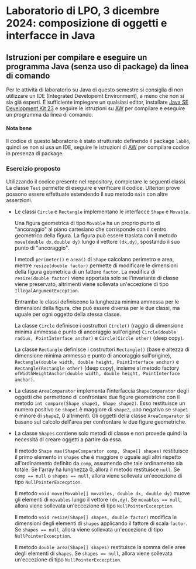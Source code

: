 # Laboratorio di LPO, 3 dicembre 2024: composizione di oggetti e interfacce in Java

## Istruzioni per compilare e eseguire un programma Java (senza uso di package) da linea di comando
Per le attività di laboratorio su Java di questo semestre si consiglia di non utilizzare un IDE (Integrated Developemt Environment),
a meno che non si sia già esperti. È sufficiente impiegare un qualsiasi editor,
installare [Java SE Development Kit 23](https://www.oracle.com/java/technologies/downloads/#JDK23)
e seguire le istruzioni su [AW](https://2024.aulaweb.unige.it/mod/page/view.php?id=57634) per compilare e eseguire 
un programma da linea di comando.
#### Nota bene
Il codice di questo laboratorio è stato strutturato definendo il package `lab04`, quindi se non si usa un IDE, seguire le istruzioni di [AW](https://2024.aulaweb.unige.it/mod/page/view.php?id=57634) per compilare codice in presenza di package. 

### Esercizio proposto

Utilizzando il codice presente nel repository, completare le seguenti classi.
La classe `Test` permette di eseguire e verificare il codice.
Ulteriori prove possono essere effettuate estendendo il suo metodo `main` con altre asserzioni.

   * Le classi `Circle` e `Rectangle` implementano le interfacce `Shape` e  `Movable`.

     Una figura geometrica di tipo `Movable` ha un proprio punto di "ancoraggio" al piano cartesiano che corrisponde con il centro geometrico della figura. La figura può essere traslata con il metodo `move(double dx,double dy)` lungo il vettore `(dx,dy)`, spostando il suo punto di "ancoraggio".

     I metodi `perimeter()` e `area()` di `Shape` calcolano perimetro e area, mentre `resize(double factor)` permette di modificare le dimensioni della figura geometrica di un fattore `factor`. La modifica di `resize(double factor)` viene apportata solo se l'invariante di classe viene preservato, altrimenti viene sollevata un'eccezione di tipo `IllegalArgumentException`.

     Entrambe le classi definiscono la lunghezza minima ammessa per le dimensioni della figura, che può essere diversa per le due classi, ma uguale per ogni oggetto della stessa classe.

     La classe `Circle` definisce i costruttori `Circle()` (raggio di dimensione minima ammessa e punto di ancoraggio sull'origine) `Circle(double radius, PointInterface anchor)` e `Circle(Circle other)` (deep copy).

     La classe `Rectangle` definisce i costruttori `Rectangle()` (base e altezza di dimensione minima ammessa e punto di ancoraggio sull'origine), `Rectangle(double width, double height, PointInterface anchor)` e `Rectangle(Rectangle other)` (deep copy), insieme al metodo factory `ofWidthHeightAnchor(double width, double height, PointInterface anchor)`.

   * La classe `AreaComparator` implementa l'interfaccia `ShapeComparator` degli oggetti che permettono di confrontare due figure geometriche con il metodo `int compare(Shape shape1, Shape shape2)`. Esso restituisce un numero positivo se `shape1` è maggiore di `shape2`, uno negativo se `shape1` è minore di `shape2`, 0 altrimenti. Gli oggetti della classe `AreaComparator` si basano sul calcolo dell'area per confrontare le due figure geometriche.

   * La classe `Shapes` contiene solo metodi di classe e non provede quindi la necessità di creare oggetti a partire da essa.

     Il metodo `Shape max(ShapeComparator comp, Shape[] shapes)` restituisce il primo elemento in `shapes` che è maggiore o uguale agli altri rispetto all'ordinamento definito da `comp`, assumendo che tale ordinamento sia totale. Se l'array ha lunghezza 0, allora il metodo restituisce `null`. Se `comp == null` o `shapes == null`, allora viene sollevata un'eccezione di tipo `NullPointerExcecption`.

     Il metodo `void move(Movable[] movables, double dx, double dy)` muove gli elementi di `movables` lungo il vettore `(dx,dy)`. Se `movables == null`, allora viene sollevata un'eccezione di tipo `NullPointerExcecption`.

     Il metodo `void resize(Shape[] shapes, double factor)` modifica le dimensioni degli elementi di `shapes` applicando il fattore di scala `factor`. Se `shapes == null`, allora viene sollevata un'eccezione di tipo `NullPointerExcecption`.

     Il metodo `double area(Shape[] shapes)` restituisce la somma delle aree degli elementi di `shapes`. Se `shapes == null`, allora viene sollevata un'eccezione di tipo `NullPointerExcecption`.

